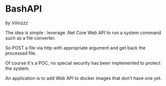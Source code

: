 # BashAPI
_by Viiinzzz_

The idea is simple : leverage .Net Core Web API to run a system command such as a file converter.

So POST a file via http with appropriate argument and get back the processed file.

Of course it's a POC, no special security has been implemented to protect the system.

An application is to add Web API to docker images that don't have one yet.
